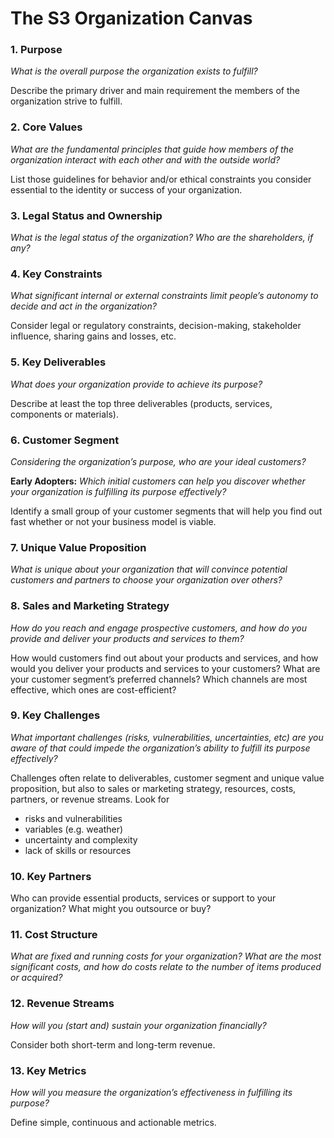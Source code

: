 # The S3 Organization Canvas

### 1. Purpose

_What is the overall purpose the organization exists to fulfill?_

Describe the primary driver and main requirement the members of the organization strive to fulfill.

### 2. Core Values

_What are the fundamental principles that guide how members of the organization interact with each other and with the outside world?_

List those guidelines for behavior and/or ethical constraints you consider essential to the identity or success of your organization.

### 3. Legal Status and Ownership

_What is the legal status of the organization? Who are the shareholders, if any?_

### 4. Key Constraints

_What significant internal or external constraints limit people’s autonomy to decide and act in the organization?_

Consider legal or regulatory constraints, decision-making, stakeholder influence, sharing gains and losses, etc.

### 5. Key Deliverables

_What does your organization provide to achieve its purpose?_

Describe at least the top three deliverables (products, services, components or materials).

### 6. Customer Segment

_Considering the organization’s purpose, who are your ideal customers?_

**Early Adopters:** *Which initial customers can help you discover whether your organization is fulfilling its purpose effectively?*

Identify a small group of your customer segments that will help you find out fast whether or not your business model is viable.

### 7. Unique Value Proposition

_What is unique about your organization that will convince potential customers and partners to choose your organization over others?_

### 8. Sales and Marketing Strategy

_How do you reach and engage prospective customers, and how do you provide and deliver your products and services to them?_

How would customers find out about your products and services, and how would you deliver your products and services to your customers? What are your customer segment’s preferred channels? Which channels are most effective, which ones are cost-efficient?

### 9. Key Challenges

_What important challenges (risks, vulnerabilities, uncertainties, etc) are you aware of that could impede the organization’s ability to fulfill its purpose effectively?_

Challenges often relate to deliverables, customer segment and unique value proposition, but also to sales or marketing strategy, resources, costs, partners, or revenue streams. Look for

- risks and vulnerabilities
- variables (e.g. weather)
- uncertainty and complexity
- lack of skills or resources

### 10. Key Partners

Who can provide essential products, services or support to your organization? What might you outsource or buy?

### 11. Cost Structure

_What are fixed and running costs for your organization? What are the most significant costs, and how do costs relate to the number of items produced or acquired?_

### 12. Revenue Streams

_How will you (start and) sustain your organization financially?_

Consider both short-term and long-term revenue.

### 13. Key Metrics

_How will you measure the organization’s effectiveness in fulfilling its purpose?_

Define simple, continuous and actionable metrics.
